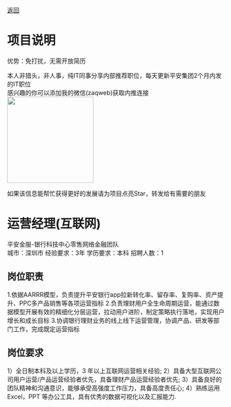 [返回](../../)

# 项目说明

优势：免打扰，无需开放简历

本人非猎头，非人事，纯IT同事分享内部推荐职位，每天更新平安集团2个月内发的IT职位  
感兴趣的你可以添加我的微信(zaqweb)获取内推连接  
<img src="https://github.com/zaqweb/PA-IT-JOBS/blob/master/WechatICode.jpeg"  height="200" width="200">

如果该信息能帮忙获得更好的发展请为项目点亮Star，转发给有需要的朋友

# 运营经理(互联网)
平安金服-银行科技中心零售网络金融团队  
城市：深圳市 经验要求：3年 学历要求：本科  招聘人数：1

## 岗位职责
1.依据AARRR模型，负责提升平安银行app拉新转化率、留存率、复购率、资产提升、PPC多产品销售等各项运营指标
2.负责理财用户全生命周期运营，能通过数据模型开展有效的精细化分层运营，拉动用户进阶，制定策略执行落地，实现用户增长和成长目标
3.协调银行理财业务的线上线下运营管理，协调产品、研发等部门工作，完成既定运营指标

## 岗位要求
1）全日制本科及以上学历，3 年以上互联网运营相关经验; 
2）具备大型互联网公司用户运营/产品运营经验者优先，具备理财产品运营经验者优先;
3）具备良好的团队精神和沟通意识，能够承受高强度工作压力，具备高度责任心;
4）熟练运用 Excel，PPT 等办公工具，具有优秀的数据可视化以及汇报能力.




